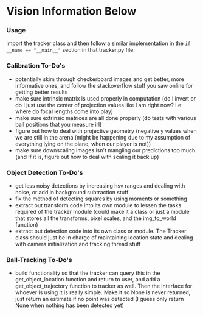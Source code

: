 # Vision Information Below

### Usage
import the tracker class and then follow a similar implementation in the `if
__name == "__main__"` section in that tracker.py file.

### Calibration To-Do's
- potentially skim through checkerboard images and get better, more informative
ones, and follow the stackoverflow stuff you saw online for getting better results
- make sure intrinsic matrix is used properly in computation (do I invert or do
I just use the center of projection values like I am right now? i.e. where do
focal lengths come into play)
- make sure extrinsic matrices are all done properly (do tests with various ball
positions that you measure irl)
- figure out how to deal with projective geometry (negative y values when we are still in the arena (might be happening due to my assumption of everything lying
on the plane, when our player is not))
- make sure downscaling images isn't mangling our predictions too much (and if it is, figure out how to deal with scaling it back up)

### Object Detection To-Do's
- get less noisy detections by increasing hsv ranges and dealing with noise, or add in background subtraction stuff
- fix the method of detecting squares by using moments or something
- extract out transform code into its own module to lessen the tasks required
of the tracker module (could make it a class or just a module that stores
all the transforms, pixel scales, and the img_to_world function)
- extract out detection code into its own class or module. The Tracker class
should just be in charge of maintaining location state and dealing with camera
initialization and tracking thread stuff

### Ball-Tracking To-Do's
- build functionality so that the tracker can query this in the get_object_location function and return to user, and add a get_object_trajectory
function to tracker as well. Then the interface for whoever is using it is really
simple. Make it so None is never returned, just return an estimate if no point
was detected (I guess only return None when nothing has been detected yet)
